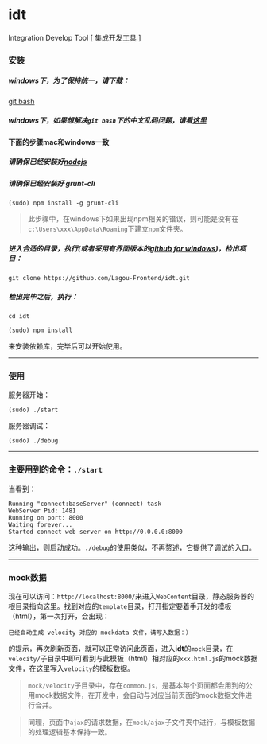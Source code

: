 idt
===

Integration Develop Tool [ 集成开发工具 ]

### 安装

##### windows下，为了保持统一，请下载：
[git bash](http://msysgit.github.io/)

##### windows下，如果想解决`git bash`下的中文乱码问题，请看[这里](http://www.cnblogs.com/wangkongming/p/3821305.html)

#### 下面的步骤mac和windows一致

##### 请确保已经安装好[nodejs](http://nodejs.org/)

##### 请确保已经安装好 grunt-cli

`(sudo) npm install -g grunt-cli`

> 此步骤中，在windows下如果出现npm相关的错误，则可能是没有在`c:\Users\xxx\AppData\Roaming`下建立`npm`文件夹。

##### 进入合适的目录，执行(或者采用有界面版本的[github for windows](https://windows.github.com/))，检出项目：

`git clone https://github.com/Lagou-Frontend/idt.git`

##### 检出完毕之后，执行：

`cd idt`

`(sudo) npm install`

来安装依赖库，完毕后可以开始使用。

---

### 使用

服务器开始：

`(sudo) ./start`

服务器调试：

`(sudo) ./debug`

---

### 主要用到的命令：`./start`

当看到：

    Running "connect:baseServer" (connect) task
    WebServer Pid: 1481
    Running on port: 8000
    Waiting forever...
    Started connect web server on http://0.0.0.0:8000

这种输出，则启动成功。`./debug`的使用类似，不再赘述，它提供了调试的入口。

---

### mock数据

现在可以访问：`http://localhost:8000/`来进入`WebContent`目录，静态服务器的根目录指向这里。找到对应的`template`目录，打开指定要着手开发的模板（html），第一次打开，会出现：

    已经自动生成 velocity 对应的 mockdata 文件，请写入数据：）

的提示，再次刷新页面，就可以正常访问此页面，进入**idt**的`mock`目录，在`velocity/`子目录中即可看到与此模板（html）相对应的`xxx.html.js`的mock数据文件，在这里写入`velocity`的模板数据。

> `mock/velocity`子目录中，存在`common.js`，是基本每个页面都会用到的公用mock数据文件，在开发中，会自动与对应当前页面的mock数据文件进行合并。

> 同理，页面中`ajax`的请求数据，在`mock/ajax`子文件夹中进行，与模板数据的处理逻辑基本保持一致。
